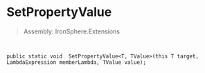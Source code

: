 ﻿

# SetPropertyValue

> Assembly: IronSphere.Extensions



```


public static void  SetPropertyValue<T, TValue>(this T target, LambdaExpression memberLambda, TValue value);
```